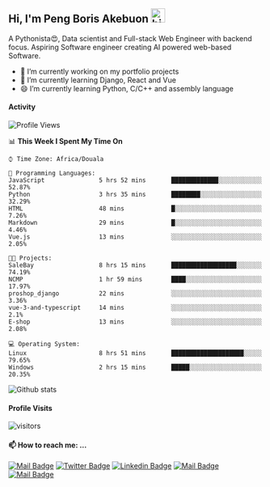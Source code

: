  ## Hi, I'm Peng Boris Akebuon <img src="https://user-images.githubusercontent.com/1303154/88677602-1635ba80-d120-11ea-84d8-d263ba5fc3c0.gif" width="28px" alt="hi">

 A Pythonista😍, Data scientist and Full-stack Web Engineer with backend focus. Aspiring Software engineer creating AI powered web-based Software.
- 🔭 I’m currently working on my portfolio projects
- 🌱 I’m currently learning Django, React and Vue
- 😄 I’m currently learning Python, C/C++ and assembly language

#### Activity
<!--START_SECTION:waka-->
![Profile Views](http://img.shields.io/badge/Profile%20Views-6-blue)

📊 **This Week I Spent My Time On** 

```text
⌚︎ Time Zone: Africa/Douala

💬 Programming Languages: 
JavaScript               5 hrs 52 mins       █████████████░░░░░░░░░░░░   52.87% 
Python                   3 hrs 35 mins       ████████░░░░░░░░░░░░░░░░░   32.29% 
HTML                     48 mins             █░░░░░░░░░░░░░░░░░░░░░░░░   7.26% 
Markdown                 29 mins             █░░░░░░░░░░░░░░░░░░░░░░░░   4.46% 
Vue.js                   13 mins             ░░░░░░░░░░░░░░░░░░░░░░░░░   2.05%

🐱‍💻 Projects: 
SaleBay                  8 hrs 15 mins       ██████████████████░░░░░░░   74.19% 
NCMP                     1 hr 59 mins        ████░░░░░░░░░░░░░░░░░░░░░   17.97% 
proshop_django           22 mins             ░░░░░░░░░░░░░░░░░░░░░░░░░   3.36% 
vue-3-and-typescript     14 mins             ░░░░░░░░░░░░░░░░░░░░░░░░░   2.1% 
E-shop                   13 mins             ░░░░░░░░░░░░░░░░░░░░░░░░░   2.08%

💻 Operating System: 
Linux                    8 hrs 51 mins       ████████████████████░░░░░   79.65% 
Windows                  2 hrs 15 mins       █████░░░░░░░░░░░░░░░░░░░░   20.35%

```


<!--END_SECTION:waka-->


![Github stats](https://github-readme-stats.vercel.app/api?username=itzomen&theme=vue&show_icons=true&count_private=true)
 
 #### Profile Visits 

![visitors](https://visitor-badge.glitch.me/badge?page_id=itzomen)

#### 📫 How to reach me: ...

[![Mail Badge](https://img.shields.io/badge/-itzomen-c0392b?style=flat&labelColor=c0392b&logo=gmail&logoColor=white)](mailto:peng.akebuon2468@gmail.com)
[![Twitter Badge](https://img.shields.io/badge/-@itz_omen-1ca0f1?style=flat&labelColor=1ca0f1&logo=twitter&logoColor=white&link=https://twitter.com/itz_omen)](https://twitter.com/itz_omen/) [![Linkedin Badge](https://img.shields.io/badge/-Peng_Boris_Akebuon-0e76a8?style=flat&labelColor=0e76a8&logo=linkedin&logoColor=white)](https://www.linkedin.com/in/peng-boris-akebuon-0b8ba0195/)
 [![Mail Badge](https://img.shields.io/badge/-Academy_Omen-e74c3c?style=flat&labelColor=e74c3c&logo=youtube&logoColor=white)](https://www.youtube.com/channel/UCknaAfNfqKQDQFnqP2zMA6A)  [![Mail Badge](https://img.shields.io/badge/-@itz_an_omen-405DE6?style=flat&labelColor=5851DB&logo=instagram&logoColor=white)](https://instagram.com/itz_an_omen)
